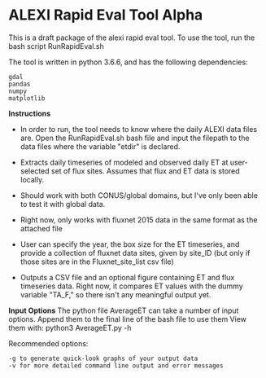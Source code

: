 # ALEXI Rapid Eval Tool Alpha

This is a draft package of the alexi rapid eval tool. To use the tool, run the bash script RunRapidEval.sh 

The tool is written in python 3.6.6, and has the following dependencies:

    gdal
    pandas
    numpy
    matplotlib

**Instructions**

* In order to run, the tool needs to know where the daily ALEXI data files are. Open the RunRapidEval.sh bash file and input the filepath to the data files where the variable "etdir" is declared.

* Extracts daily timeseries of modeled and observed daily ET at user-selected set of flux sites. Assumes that flux and ET data is stored locally.

* Should work with both CONUS/global domains, but I've only been able to test it with global data.

* Right now, only works with fluxnet 2015 data in the same format as the attached file

* User can specify the year, the box size for the ET timeseries, and provide a collection of fluxnet data sites, given by site_ID (but only if those sites are in the Fluxnet_site_list csv file)

* Outputs a CSV file and an optional figure containing ET and flux timeseries data. Right now, it compares ET values with the dummy variable "TA_F," so there isn't any meaningful output yet.

**Input Options**
The python file AverageET can take a number of input options. Append them to the final line of the bash file to use them View them with:
        python3 AverageET.py -h
        
Recommended options:

    -g to generate quick-look graphs of your output data
    -v for more detailed command line output and error messages
        
         

